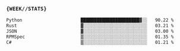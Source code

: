 ### `{WEEK//STATS}` 
<!--START_SECTION:waka-->

```txt
Python                      ██████████████████████▓░░   90.22 %
Rust                        ▓░░░░░░░░░░░░░░░░░░░░░░░░   03.21 %
JSON                        ▓░░░░░░░░░░░░░░░░░░░░░░░░   03.00 %
RPMSpec                     ▒░░░░░░░░░░░░░░░░░░░░░░░░   01.35 %
C#                          ▒░░░░░░░░░░░░░░░░░░░░░░░░   01.21 %
```

<!--END_SECTION:waka-->
